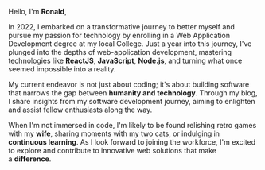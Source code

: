 Hello, I'm **Ronald**,

In 2022, I embarked on a transformative journey to better myself and pursue my passion for technology by enrolling in a Web Application Development degree at my local College. Just a year into this journey, I've plunged into the depths of web-application development, mastering technologies like **ReactJS**, **JavaScript**, **Node.js**, and turning what once seemed impossible into a reality.

My current endeavor is not just about coding; it's about building software that narrows the gap between **humanity and technology**. Through my blog, I share insights from my software development journey, aiming to enlighten and assist fellow enthusiasts along the way.

When I'm not immersed in code, I'm likely to be found relishing retro games with my **wife**, sharing moments with my two cats, or indulging in **continuous learning**. As I look forward to joining the workforce, I'm excited to explore and contribute to innovative web solutions that make a **difference**.
